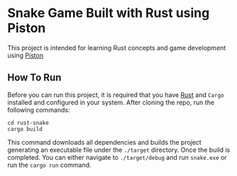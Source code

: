 # Snake Game Built with Rust using Piston
This project is intended for learning Rust concepts and game development using [Piston](https://www.piston.rs/)

## How To Run
Before you can run this project, it is required that you have [Rust](https://www.rust-lang.org/) and `Cargo` installed and configured in your system.
After cloning the repo, run the following commands:
```
cd rust-snake
cargo build
```
This command downloads all dependencies and builds the project generating an executable file under the `./target` directory.
Once the build is completed. You can either navigate to `./target/debug` and run `snake.exe` or run the `cargo run` command.
